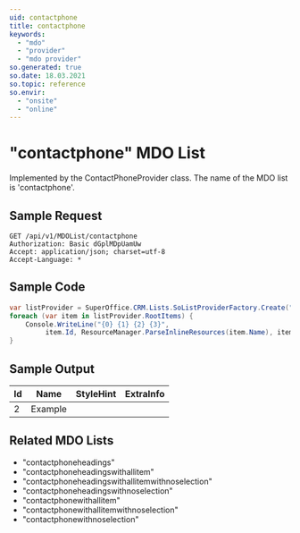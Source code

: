 ```yaml
---
uid: contactphone
title: contactphone
keywords:
  - "mdo"
  - "provider"
  - "mdo provider"
so.generated: true
so.date: 18.03.2021
so.topic: reference
so.envir:
  - "onsite"
  - "online"
---
```


# "contactphone" MDO List




Implemented by the <see cref="T:SuperOffice.CRM.Lists.ContactPhoneProvider">ContactPhoneProvider</see> class.
The name of the MDO list is 'contactphone'.




## Sample Request

```http!
GET /api/v1/MDOList/contactphone
Authorization: Basic dGplMDpUamUw
Accept: application/json; charset=utf-8
Accept-Language: *

```

## Sample Code
```cs
var listProvider = SuperOffice.CRM.Lists.SoListProviderFactory.Create("contactphone", forceFlatList: true);
foreach (var item in listProvider.RootItems) {
    Console.WriteLine("{0} {1} {2} {3}", 
         item.Id, ResourceManager.ParseInlineResources(item.Name), item.StyleHint, item.ExtraInfo);
}
```

## Sample Output

|Id   | Name  |StyleHint|ExtraInfo |
| --- | ----- | ------- | -------- |
| 2 | Example | | |


## Related MDO Lists

* "contactphoneheadings"
* "contactphoneheadingswithallitem"
* "contactphoneheadingswithallitemwithnoselection"
* "contactphoneheadingswithnoselection"
* "contactphonewithallitem"
* "contactphonewithallitemwithnoselection"
* "contactphonewithnoselection"
